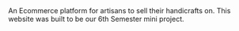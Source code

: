 ##

An Ecommerce platform for artisans to sell their handicrafts on.
This website was built to be our 6th Semester mini project.

##
